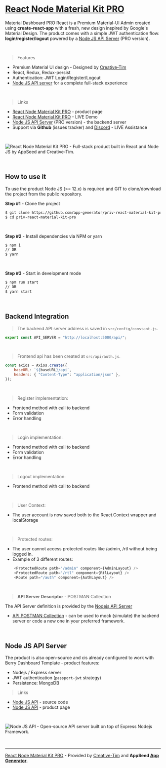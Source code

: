 # [React Node Material Kit PRO](https://appseed.us/product/react-node-js-material-kit-pro)

Material Dashboard PRO React is a Premium Material-UI Admin created using **create-react-app** with a fresh, new design inspired by Google's Material Design. The product comes with a simple JWT authentication flow: **login/register/logout** powered by a [Node JS API Server](https://github.com/app-generator/api-server-nodejs-pro) (PRO version). 

<br />

> Features

- Premium Material UI design - Designed by [Creative-Tim](https://bit.ly/3fKQZaL/)
- React, Redux, Redux-persist
- Authentication: JWT Login/Register/Logout
- [Node JS API server](https://github.com/app-generator/api-server-nodejs-pro) for a complete full-stack experience 

<br />

> Links

- [React Node Material Kit PRO](https://appseed.us/product/react-node-js-material-kit-pro) - product page
- [React Node Material Kit PRO](https://react-node-js-material-kit-pro.appseed-srv1.com) - LIVE Demo
- [Node JS API Server](https://github.com/app-generator/api-server-nodejs-pro) (PRO version) - the backend server 
- Support via **Github** (issues tracker) and [Discord](https://appseed.us/support) - LIVE Assistance 

<br >

![React Node Material Kit PRO - Full-stack product built in React and Node JS by AppSeed and Creative-Tim.](https://user-images.githubusercontent.com/51070104/128535389-a09c68c2-02ec-4eb9-bad9-6bafcee85b10.png)

<br />

## How to use it

To use the product Node JS (>= 12.x) is required and GIT to clone/download the project from the public repository.

**Step #1** - Clone the project

```bash
$ git clone https://github.com/app-generator/priv-react-material-kit-pro.git
$ cd priv-react-material-kit-pro
```

<br >

**Step #2** - Install dependencies via NPM or yarn

```bash
$ npm i
// OR
$ yarn
```

<br />

**Step #3** - Start in development mode

```bash
$ npm run start 
// OR
$ yarn start
```

<br />

## Backend Integration

> The backend API server address is saved in `src/config/constant.js`.

```javascript
export const API_SERVER = "http://localhost:5000/api/";
```

<br />

> Frontend api has been created at `src/api/auth.js`.

```javascript
const axios = Axios.create({
    baseURL: `${baseURL}/api`,
    headers: { "Content-Type": "application/json" },
});
```    

<br />

> Register implementation:

- Frontend method with call to backend
- Form validation
- Error handling

<br />

> Login implementation:

- Frontend method with call to backend
- Form validation
- Error handling

<br />

> Logout implementation:

- Frontend method with call to backend

<br />

> User Context:

- The user account is now saved both to the React.Context wrapper and localStorage

<br />

> Protected routes:
 
- The user cannot access protected routes like /admin, /rtl without being logged in.
- Example of 3 different routes:

```javascript
    <ProtectedRoute path="/admin" component={AdminLayout} />
    <ProtectedRoute path="/rtl" component={RtlLayout} />
    <Route path="/auth" component={AuthLayout} />
```

<br />

> **API Server Descriptor** - POSTMAN Collection

The API Server definition is provided by the [Nodejs API Server](https://github.com/app-generator/api-server-nodejs)

- [API POSTMAN Collection](https://github.com/app-generator/api-server-nodejs/blob/master/media/api.postman_collection.json) - can be used to mock (simulate) the backend server or code a new one in your preferred framework. 

<br />

## Node JS API Server

The product is also open-source and cis already configured to work with Berry Dashboard Template - product features:

- Nodejs / Express server
- JWT authentication (`passport-jwt` strategy)
- Persistence: MongoDB 

> Links

- [Node JS API](https://github.com/app-generator/api-server-nodejs) - source code
- [Node JS API](https://appseed.us/boilerplate-code) - product page

<br />

![Node JS API - Open-source API server built on top of Express Nodejs Framework.](https://user-images.githubusercontent.com/51070104/124934824-c210a700-e00d-11eb-9d01-e05bd8bfb608.png)

<br />

---
[React Node Material Kit PRO](https://appseed.us/product/react-node-js-material-kit-pro) - Provided by [Creative-Tim](https://bit.ly/3fKQZaL/) and **AppSeed [App Generator](https://appseed.us/app-generator)**. 

